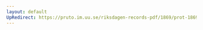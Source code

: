 ```yaml
---
layout: default
UpRedirect: https://pruto.im.uu.se/riksdagen-records-pdf/1869/prot-1869--fk--407/prot-1869--fk--407_002.pdf
---
```

